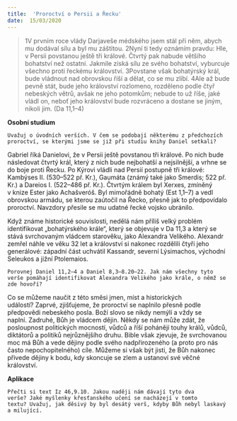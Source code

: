 ```yaml
---
title:  'Proroctví o Persii a Řecku'
date:  15/03/2020
---
```


> <p></p>
> 1V prvním roce vlády Darjaveše médského jsem stál při něm, abych mu dodával sílu a byl mu záštitou. 2Nyní ti tedy oznámím pravdu: Hle, v Persii povstanou ještě tři králové. Čtvrtý pak nabude většího bohatství než ostatní. Jakmile získá sílu ze svého bohatství, vyburcuje všechno proti řeckému království. 3Povstane však bohatýrský král, bude vládnout nad obrovskou říší a dělat, co se mu zlíbí. 4Ale až bude pevně stát, bude jeho království rozlomeno, rozděleno podle čtyř nebeských větrů, avšak ne jeho potomkům; nebude to už říše, jaké vládl on, neboť jeho království bude rozvráceno a dostane se jiným, nikoli jim. (Da 11,1–4)

**Osobní studium**

`Uvažuj o úvodních verších. V čem se podobají některému z předchozích proroctví, se kterými jsme se již při studiu knihy Daniel setkali?`

Gabriel říká Danielovi, že v Persii ještě povstanou tři králové. Po nich bude následovat čtvrtý král, který z nich bude nejbohatší a nejsilnější, a vrhne se do boje proti Řecku. Po Kýrovi vládli nad Persií postupně tři králové: Kambýses II. (530–522 př. Kr.), Gaumáta (známý také jako Smerdis; 522 př. Kr.) a Dareios I. (522–486 př. Kr.). Čtvrtým králem byl Xerxes, zmíněný v knize Ester jako Achašveróš. Byl mimořádně bohatý (Est 1,1–7) a vedl obrovskou armádu, se kterou zaútočil na Řecko, přesně jak to předpovídalo proroctví. Navzdory přesile se mu udatné řecké vojsko ubránilo.

Když známe historické souvislosti, nedělá nám příliš velký problém identifikovat „bohatýrského krále“, který se objevuje v Da 11,3 a který se stává svrchovaným vládcem starověku, jako Alexandra Velikého. Alexandr zemřel náhle ve věku 32 let a království si nakonec rozdělili čtyři jeho generálové: západní část uchvátil Kassandr, severní Lýsimachos, východní Seleukos a jižní Ptolemaios.

`Porovnej Daniel 11,2–4 a Daniel 8,3–8.20–22. Jak nám všechny tyto verše pomáhají identifikovat Alexandra Velikého jako krále, o němž se zde hovoří?`

Co se můžeme naučit z této směsi jmen, míst a historických událostí? Zaprvé, zjišťujeme, že proroctví se naplnilo přesně podle předpovědi nebeského posla. Boží slovo se nikdy nemýlí a vždy se naplní. Zadruhé, Bůh je vládcem dějin. Někdy se nám může zdát, že posloupnost politických mocností, vůdců a říší pohánějí touhy králů, vůdců, diktátorů a politiků nejrůznějšího druhu. Bible však zjevuje, že svrchovanou moc má Bůh a vede dějiny podle svého nadpřirozeného (a proto pro nás často nepochopitelného) cíle. Můžeme si však být jisti, že Bůh nakonec přivede dějiny k bodu, kdy skoncuje se zlem a ustanoví své věčné království.

**Aplikace**

`Přečti si text Iz 46,9.10. Jakou naději nám dávají tyto dva verše? Jaké myšlenky křesťanského učení se nacházejí v tomto textu? Uvažuj, jak děsivý by byl desátý verš, kdyby Bůh nebyl laskavý a milující.`